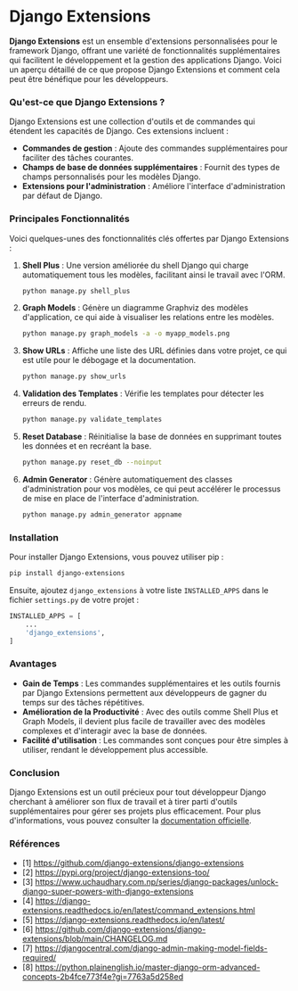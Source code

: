 # Django Extensions
**Django Extensions** est un ensemble d'extensions personnalisées pour le framework Django, offrant une variété de fonctionnalités supplémentaires qui facilitent le développement et la gestion des applications Django. Voici un aperçu détaillé de ce que propose Django Extensions et comment cela peut être bénéfique pour les développeurs.

### Qu'est-ce que Django Extensions ?

Django Extensions est une collection d'outils et de commandes qui étendent les capacités de Django. Ces extensions incluent :

- **Commandes de gestion** : Ajoute des commandes supplémentaires pour faciliter des tâches courantes.
- **Champs de base de données supplémentaires** : Fournit des types de champs personnalisés pour les modèles Django.
- **Extensions pour l'administration** : Améliore l'interface d'administration par défaut de Django.

### Principales Fonctionnalités

Voici quelques-unes des fonctionnalités clés offertes par Django Extensions :

1. **Shell Plus** : Une version améliorée du shell Django qui charge automatiquement tous les modèles, facilitant ainsi le travail avec l'ORM.
   ```bash
   python manage.py shell_plus
   ```

2. **Graph Models** : Génère un diagramme Graphviz des modèles d'application, ce qui aide à visualiser les relations entre les modèles.
   ```bash
   python manage.py graph_models -a -o myapp_models.png
   ```

3. **Show URLs** : Affiche une liste des URL définies dans votre projet, ce qui est utile pour le débogage et la documentation.
   ```bash
   python manage.py show_urls
   ```

4. **Validation des Templates** : Vérifie les templates pour détecter les erreurs de rendu.
   ```bash
   python manage.py validate_templates
   ```

5. **Reset Database** : Réinitialise la base de données en supprimant toutes les données et en recréant la base.
   ```bash
   python manage.py reset_db --noinput
   ```

6. **Admin Generator** : Génère automatiquement des classes d'administration pour vos modèles, ce qui peut accélérer le processus de mise en place de l'interface d'administration.
   ```bash
   python manage.py admin_generator appname
   ```

### Installation

Pour installer Django Extensions, vous pouvez utiliser pip :

```bash
pip install django-extensions
```

Ensuite, ajoutez `django_extensions` à votre liste `INSTALLED_APPS` dans le fichier `settings.py` de votre projet :

```python
INSTALLED_APPS = [
    ...
    'django_extensions',
]
```

### Avantages

- **Gain de Temps** : Les commandes supplémentaires et les outils fournis par Django Extensions permettent aux développeurs de gagner du temps sur des tâches répétitives.
- **Amélioration de la Productivité** : Avec des outils comme Shell Plus et Graph Models, il devient plus facile de travailler avec des modèles complexes et d'interagir avec la base de données.
- **Facilité d'utilisation** : Les commandes sont conçues pour être simples à utiliser, rendant le développement plus accessible.

### Conclusion

Django Extensions est un outil précieux pour tout développeur Django cherchant à améliorer son flux de travail et à tirer parti d'outils supplémentaires pour gérer ses projets plus efficacement. Pour plus d'informations, vous pouvez consulter la [documentation officielle](https://django-extensions.readthedocs.io/en/latest/).

### Références

- [1] https://github.com/django-extensions/django-extensions
- [2] https://pypi.org/project/django-extensions-too/
- [3] https://www.uchaudhary.com.np/series/django-packages/unlock-django-super-powers-with-django-extensions
- [4] https://django-extensions.readthedocs.io/en/latest/command_extensions.html
- [5] https://django-extensions.readthedocs.io/en/latest/
- [6] https://github.com/django-extensions/django-extensions/blob/main/CHANGELOG.md
- [7] https://djangocentral.com/django-admin-making-model-fields-required/
- [8] https://python.plainenglish.io/master-django-orm-advanced-concepts-2b4fce773f4e?gi=7763a5d258ed

